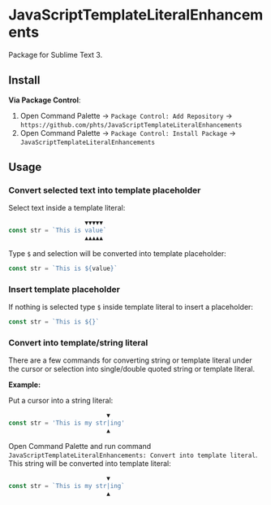 # JavaScriptTemplateLiteralEnhancements

Package for Sublime Text 3.

## Install

**Via Package Control**:

1. Open Command Palette &rarr; `Package Control: Add Repository` &rarr; `https://github.com/phts/JavaScriptTemplateLiteralEnhancements`
2. Open Command Palette &rarr; `Package Control: Install Package` &rarr; `JavaScriptTemplateLiteralEnhancements`

## Usage

### Convert selected text into template placeholder

Select text inside a template literal:

```js
                     ▼▼▼▼▼
const str = `This is value`
                     ▲▲▲▲▲
```

Type `$` and selection will be converted into template placeholder:

```js
const str = `This is ${value}`
```

### Insert template placeholder

If nothing is selected type `$` inside template literal to insert a placeholder:

```js
const str = `This is ${}`
```

### Convert into template/string literal

There are a few commands for converting string or template literal under the cursor or selection into single/double quoted string or template literal.

**Example:**

Put a cursor into a string literal:

```js
                           ▼
const str = 'This is my str|ing'
                           ▲
```

Open Command Palette and run command `JavaScriptTemplateLiteralEnhancements: Convert into template literal`.
This string will be converted into template literal:

```js
                           ▼
const str = `This is my str|ing`
                           ▲
```

